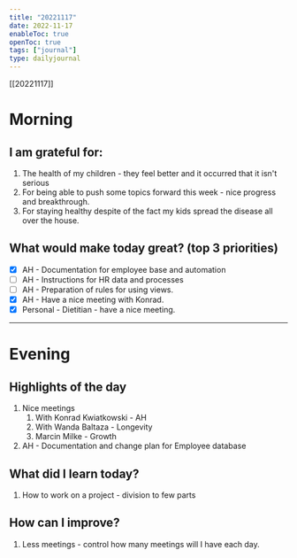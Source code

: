 ```yaml
---
title: "20221117"
date: 2022-11-17
enableToc: true
openToc: true
tags: ["journal"]
type: dailyjournal
---
```

[[20221117]]

# Morning
## I am grateful for:
1. The health of my children - they feel better and it occurred that it isn't serious
2. For being able to push some topics forward this week - nice progress and breakthrough.
3. For staying healthy despite of the fact my kids spread the disease all over the house.

## What would make today great? (top 3 priorities)
- [x] AH - Documentation for employee base and automation
- [ ] AH - Instructions for HR data and processes
- [ ] AH - Preparation of rules for using views.
- [x] AH - Have a nice meeting with Konrad.
- [x] Personal - Dietitian - have a nice meeting.

---
# Evening
## Highlights of the day
1.  Nice meetings
	1. With Konrad Kwiatkowski - AH
	2. With Wanda Baltaza - Longevity
	3. Marcin Milke - Growth
2. AH - Documentation and change plan for Employee database

## What did I learn today?
1. How to work on a project - division to few parts 

## How can I improve?
1. Less meetings - control how many meetings will I have each day. 